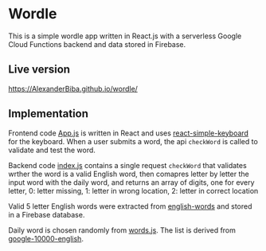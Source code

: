 # Wordle

This is a simple wordle app written in React.js with a serverless Google Cloud Functions backend and data stored in Firebase.

## Live version

https://AlexanderBiba.github.io/wordle/

## Implementation

Frontend code [App.js](https://github.com/AlexanderBiba/wordle/blob/master/src/App.js) is written in React and uses [react-simple-keyboard](https://github.com/hodgef/react-simple-keyboard) for the keyboard. When a user submits a word, the api `checkWord` is called to validate and test the word.

Backend code [index.js](https://github.com/AlexanderBiba/wordle/blob/master/functions/index.js) contains a single request `checkWord` that validates wrther the word is a valid English word, then comapres letter by letter the input word with the daily word, and returns an array of digits, one for every letter, 0: letter missing, 1: letter in wrong location, 2: letter in correct location

Valid 5 letter English words were extracted from [english-words](https://github.com/dwyl/english-words) and stored in a Firebase database.

Daily word is chosen randomly from [words.js](https://github.com/AlexanderBiba/wordle/blob/master/functions/words.js). The list is derived from [google-10000-english](https://github.com/first20hours/google-10000-english).
